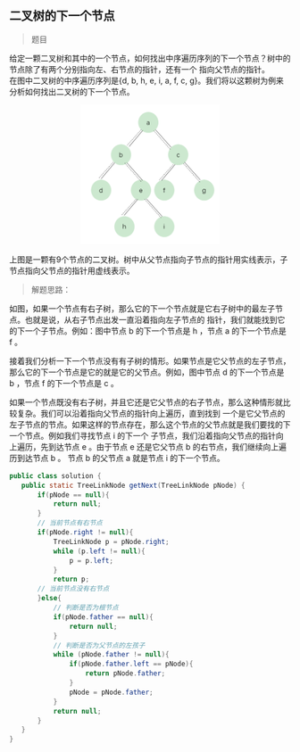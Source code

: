 <link href="markdown.css" rel="stylesheet"></link>

## 二叉树的下一个节点 
> 题目

给定一颗二叉树和其中的一个节点，如何找出中序遍历序列的下一个节点？树中的节点除了有两个分别指向左、右节点的指针，还有一个
指向父节点的指针。  
在图中二叉树的中序遍历序列是{d, b, h, e, i, a, f, c, g}。我们将以这颗树为例来分析如何找出二叉树的下一个节点。
<div align=center><img width="250" height="250" src="../../images/problem_8_tree.png"/></div>  

上图是一颗有9个节点的二叉树。树中从父节点指向子节点的指针用实线表示，子节点指向父节点的指针用虚线表示。  

> 解题思路：
    
如图，如果一个节点有右子树，那么它的下一个节点就是它右子树中的最左子节点。也就是说，从右子节点出发一直沿着指向左子节点的
指针，我们就能找到它的下一个子节点。例如：图中节点 b 的下一个节点是 h ，节点 a 的下一个节点是 f 。    

接着我们分析一下一个节点没有有子树的情形。如果节点是它父节点的左子节点，那么它的下一个节点是它的就是它的父节点。例如，图中节点
 d 的下一个节点是 b ，节点 f 的下一个节点是 c 。  
 
如果一个节点既没有右子树，并且它还是它父节点的右子节点，那么这种情形就比较复杂。我们可以沿着指向父节点的指针向上遍历，直到找到
 一个是它父节点的左子节点的节点。如果这样的节点存在，那么这个节点的父节点就是我们要找的下一个节点。例如我们寻找节点 i 的下一个
 子节点，我们沿着指向父节点的指针向上遍历，先到达节点 e 。由于节点 e 还是它父节点 b 的右节点，我们继续向上遍历到达节点 b 。
 节点 b 的父节点 a 就是节点 i 的下一个节点。
 
 ```java
public class solution {
    public static TreeLinkNode getNext(TreeLinkNode pNode) {
        if(pNode == null){
            return null;
        }
        // 当前节点有右节点
        if(pNode.right != null){
            TreeLinkNode p = pNode.right;
            while (p.left != null){
                p = p.left;
            }
            return p;
        // 当前节点没有右节点
        }else{
            // 判断是否为根节点
            if(pNode.father == null){
                return null;
            }
            // 判断是否为父节点的左孩子
            while (pNode.father != null){
                if(pNode.father.left == pNode){
                    return pNode.father;
                }
                pNode = pNode.father;
            }
            return null;
        }
    }
}
```